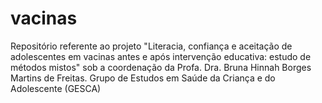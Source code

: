 # vacinas
Repositório referente ao projeto "Literacia, confiança e aceitação de adolescentes em vacinas antes e após intervenção educativa: estudo de métodos mistos" sob a coordenação da Profa. Dra. Bruna Hinnah Borges Martins de Freitas.  Grupo de Estudos em Saúde da Criança e do Adolescente (GESCA)
